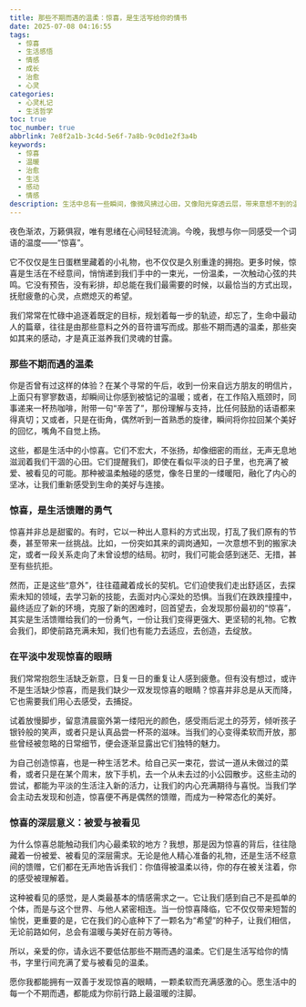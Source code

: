 ```yaml
---
title: 那些不期而遇的温柔：惊喜，是生活写给你的情书
date: 2025-07-08 04:16:55
tags:
  - 惊喜
  - 生活感悟
  - 情感
  - 成长
  - 治愈
  - 心灵
categories: 
  - 心灵札记
  - 生活哲学
toc: true
toc_number: true
abbrlink: 7e8f2a1b-3c4d-5e6f-7a8b-9c0d1e2f3a4b
keywords:
  - 惊喜
  - 温暖
  - 治愈
  - 生活
  - 感动
  - 情感
description: 生活中总有一些瞬间，像微风拂过心田，又像阳光穿透云层，带来意想不到的温暖与力量。这些不期而遇的“惊喜”，并非总是轰轰烈烈的大事件，更多时候，它们藏匿于日常的细枝末节，却拥有足以点亮我们内心的魔力。它们是生活写给我们的情书，字里行间充满了爱与被看见的温柔。
---
```


夜色渐浓，万籁俱寂，唯有思绪在心间轻轻流淌。今晚，我想与你一同感受一个词语的温度——“惊喜”。

它不仅仅是生日蛋糕里藏着的小礼物，也不仅仅是久别重逢的拥抱。更多时候，惊喜是生活在不经意间，悄悄递到我们手中的一束光，一份温柔，一次触动心弦的共鸣。它没有预告，没有彩排，却总能在我们最需要的时候，以最恰当的方式出现，抚慰疲惫的心灵，点燃熄灭的希望。

我们常常在忙碌中追逐着既定的目标，规划着每一步的轨迹，却忘了，生命中最动人的篇章，往往是由那些意料之外的音符谱写而成。那些不期而遇的温柔，那些突如其来的感动，才是真正滋养我们灵魂的甘露。

### 那些不期而遇的温柔

你是否曾有过这样的体验？在某个寻常的午后，收到一份来自远方朋友的明信片，上面只有寥寥数语，却瞬间让你感到被惦记的温暖；或者，在工作陷入瓶颈时，同事递来一杯热咖啡，附带一句“辛苦了”，那份理解与支持，比任何鼓励的话语都来得真切；又或者，只是在街角，偶然听到一首熟悉的旋律，瞬间将你拉回某个美好的回忆，嘴角不自觉上扬。

这些，都是生活中的小惊喜。它们不宏大，不张扬，却像细密的雨丝，无声无息地滋润着我们干涸的心田。它们提醒我们，即使在看似平淡的日子里，也充满了被爱、被看见的可能。那种被温柔触碰的感觉，像冬日里的一缕暖阳，融化了内心的坚冰，让我们重新感受到生命的美好与连接。

### 惊喜，是生活馈赠的勇气

惊喜并非总是甜蜜的。有时，它以一种出人意料的方式出现，打乱了我们原有的节奏，甚至带来一丝挑战。比如，一份突如其来的调岗通知，一次意想不到的搬家决定，或者一段关系走向了未曾设想的结局。初时，我们可能会感到迷茫、无措，甚至有些抗拒。

然而，正是这些“意外”，往往蕴藏着成长的契机。它们迫使我们走出舒适区，去探索未知的领域，去学习新的技能，去面对内心深处的恐惧。当我们在跌跌撞撞中，最终适应了新的环境，克服了新的困难时，回首望去，会发现那份最初的“惊喜”，其实是生活馈赠给我们的一份勇气，一份让我们变得更强大、更坚韧的礼物。它教会我们，即使前路充满未知，我们也有能力去适应，去创造，去绽放。

### 在平淡中发现惊喜的眼睛

我们常常抱怨生活缺乏新意，日复一日的重复让人感到疲惫。但有没有想过，或许不是生活缺少惊喜，而是我们缺少一双发现惊喜的眼睛？惊喜并非总是从天而降，它也需要我们用心去感受，去捕捉。

试着放慢脚步，留意清晨窗外第一缕阳光的颜色，感受雨后泥土的芬芳，倾听孩子银铃般的笑声，或者只是认真品尝一杯茶的滋味。当我们的心变得柔软而开放，那些曾经被忽略的日常细节，便会逐渐显露出它们独特的魅力。

为自己创造惊喜，也是一种生活艺术。给自己买一束花，尝试一道从未做过的菜肴，或者只是在某个周末，放下手机，去一个从未去过的小公园散步。这些主动的尝试，都能为平淡的生活注入新的活力，让我们的内心充满期待与喜悦。当我们学会主动去发现和创造，惊喜便不再是偶然的馈赠，而成为一种常态化的美好。

### 惊喜的深层意义：被爱与被看见

为什么惊喜总能触动我们内心最柔软的地方？我想，那是因为惊喜的背后，往往隐藏着一份被爱、被看见的深层需求。无论是他人精心准备的礼物，还是生活不经意间的馈赠，它们都在无声地告诉我们：你值得被温柔以待，你的存在被关注着，你的感受被理解着。

这种被看见的感觉，是人类最基本的情感需求之一。它让我们感到自己不是孤单的个体，而是与这个世界、与他人紧密相连。当一份惊喜降临，它不仅仅带来短暂的愉悦，更重要的是，它在我们的心底种下了一颗名为“希望”的种子，让我们相信，无论前路如何，总会有温暖与美好在前方等待。

所以，亲爱的你，请永远不要低估那些不期而遇的温柔。它们是生活写给你的情书，字里行间充满了爱与被看见的温柔。

愿你我都能拥有一双善于发现惊喜的眼睛，一颗柔软而充满感激的心。愿生活中的每一个不期而遇，都能成为你前行路上最温暖的注脚。